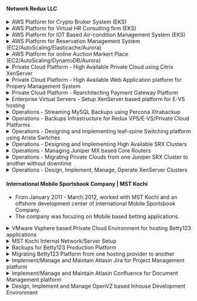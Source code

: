 
#### Network Redux LLC


<details><summary>AWS Platform for Crypto Broker System (EKS) </summary>
<p>
#### Project details
#### Architecture
#### Solution
#### Notes
</p>
</details>

<details><summary>AWS Platform for Virtual HR Consulting firm (EKS)  </summary>
<p>
#### Project details
#### Architecture
#### Solution
#### Notes
</p>
</details>

<details><summary>AWS Platform for IOT Based Air-condition Management System (EKS) </summary>
<p>
#### Project details
#### Architecture
#### Solution
#### Notes
</p>
</details>

<details><summary>AWS Platform for Reservation Management System (EC2/AutoScaling/Elasticache/Aurora)</summary>
<p>
#### Project details
#### Architecture
#### Solution
#### Notes
</p>
</details>

<details><summary>AWS Platform for online Auction Markert Place (EC2/AutoScaling/DynamoDB/Aurora) </summary>
<p>
#### Project details
#### Architecture
#### Solution
#### Notes
</p>
</details>

<details><summary>Private Cloud Platform - High Available Private Cloud using Citrix XenServer </summary>
<p>
#### Project details
#### Architecture
#### Solution
#### Notes
</p>
</details>

<details><summary>Private Cloud Platform - High Available Web Application platform for Propery Management System </summary>
<p>
#### Project details
#### Architecture
#### Solution
#### Notes
</p>
</details>

<details><summary>Private Cloud Platform - Rearchitecting Payment Gateway Platform </summary>
<p>
#### Project details
#### Architecture
#### Solution
#### Notes
</p>
</details>

<details><summary>Enterprise Virtual Servers - Setup XenServer based platform for E-VS hosting </summary>
<p>
#### Project details
#### Architecture
#### Solution
#### Notes
</p>
</details>

<details><summary>Operations - Streaming MySQL Backups using Percona Xtrabackup </summary>
<p>
#### Project details
#### Architecture
#### Solution
#### Notes
</p>
</details>

<details><summary>Operations - Backups Infrastructure for Redux VPS/E-VS/Private Cloud Platforms </summary>
<p>
#### Project details
#### Architecture
#### Solution
#### Notes
</p>
</details>

<details><summary>Operations - Designing and Implementing leaf-spine Switching platform using Arista Switches </summary>
<p>
#### Project details
#### Architecture
#### Solution
#### Notes
</p>
</details>

<details><summary>Operations - Designing and Implementing High Available SRX Clusters </summary>
<p>
#### Project details
#### Architecture
#### Solution
#### Notes
</p>
</details>

<details><summary>Operations - Managing Juniper MX based Core Routers </summary>
<p>
#### Project details
#### Architecture
#### Solution
#### Notes
</p>
</details>

<details><summary>Operations - Migrating Private Clouds from one Juniper SRX Cluster to another without downtime </summary>
<p>
#### Project details
#### Architecture
#### Solution
#### Notes
</p>
</details>

<details><summary>Operations - Design, Implement, Manage, Operate XenServer Clusters </summary>
<p>
#### Project details
#### Architecture
#### Solution
#### Notes
</p>
</details>



#### International Mobile Sportsbook Company | MST Kochi

- From January 2011 - March 2012, worked with MST Kochi and an offshore development center of International Mobile Sportsbook Company.
- The company was focuzing on Mobile based betting applications. 


<details><summary> VMware Vsphere based Private Cloud Environment for hosting Betty123 applications </summary>
<p>
#### Project details
#### Architecture
#### Solution
#### Notes
</p>
</details>

<details><summary> MST Kochi Internal Network/Server Setup </summary>
<p>
#### Project details
#### Architecture
#### Solution
#### Notes
</p>
</details>

<details><summary> Backups for Betty123 Production Platform </summary>
<p>
#### Project details
#### Architecture
#### Solution
#### Notes
</p>
</details>

<details><summary> Migrating Betty123 Platform from one hosting provider to another </summary>
<p>
#### Project details
#### Architecture
#### Solution
#### Notes
</p>
</details>

<details><summary> Implement/Manage and Maintain Atlasin Jira for Project Management platform </summary>
<p>
#### Project details
#### Architecture
#### Solution
#### Notes
</p>
</details>

<details><summary> Implement/Manage and Maintain Atlasin Confluence for Document Management platform </summary>
<p>
#### Project details
#### Architecture
#### Solution
#### Notes
</p>
</details>

<details><summary> Design, Implement and Manage OpenVZ based Inhouse Development Environment </summary>
<p>
#### Project details
#### Architecture
#### Solution
#### Notes
</p>
</details>